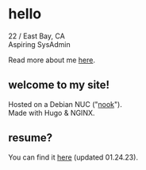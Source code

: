 # hello

22 / East Bay, CA\
Aspiring SysAdmin

Read more about me [here](https://nate.unpass.net/about).

## welcome to my site!
Hosted on a Debian NUC ("[nook](images/nook.jpg)").\
Made with Hugo & NGINX.

## resume?
You can find it [here](Nathan-Adan-UPDATED.pdf) (updated 01.24.23).
